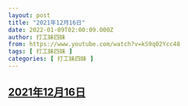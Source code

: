 ```yaml
---
layout: post
title: "2021年12月16日"
date: 2022-01-09T02:00:09.000Z
author: 打工妹四妹
from: https://www.youtube.com/watch?v=kS9q02Ycc48
tags: [ 打工妹四妹 ]
categories: [ 打工妹四妹 ]
---
```

<!--1641693609000-->
[2021年12月16日](https://www.youtube.com/watch?v=kS9q02Ycc48)
------

<div>

</div>
